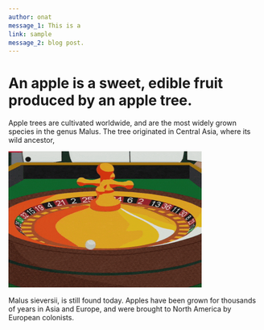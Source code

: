 ```yaml
---
author: onat
message_1: This is a 
link: sample
message_2: blog post.
---
```


# An apple is a sweet, edible fruit produced by an apple tree.

Apple trees are cultivated worldwide, and are the most widely grown species in
the genus Malus. The tree originated in Central Asia, where its wild ancestor,

![](/resources/giphy.gif)

Malus sieversii, is still found today. Apples have been grown for thousands of
years in Asia and Europe, and were brought to North America by European
colonists.